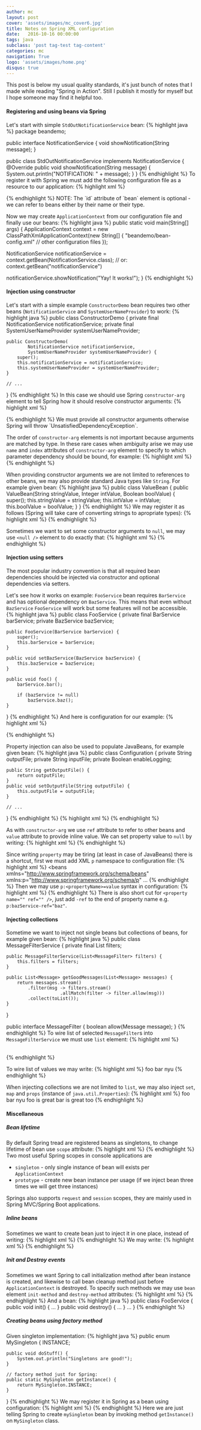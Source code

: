 ```yaml
---
author: mc
layout: post
cover: 'assets/images/mc_cover6.jpg'
title: Notes on Spring XML configuration
date:   2016-10-16 00:00:00
tags: java
subclass: 'post tag-test tag-content'
categories: mc
navigation: True
logo: 'assets/images/home.png'
disqus: true
---
```

This post is below my usual quality standards, it's just
bunch of notes that I made while reading "Spring in Action".
Still I publish it mostly for myself but I hope someone may
find it helpful too.

#### Registering and using beans via Spring

Let's start with simple `StdOutNotificationService` bean:
{% highlight java %}
package beandemo;

public interface NotificationService {
    void showNotification(String message);
}

public class StdOutNotificationService implements NotificationService {
    @Override
    public void showNotification(String message) {
        System.out.println("NOTIFICATION: " + message);
    }
}
{% endhighlight %}
To register it with Spring we must add the following configuration 
file as a resource to our application:
{% highlight xml %}
<?xml version="1.0" encoding="UTF-8"?>
<beans xmlns="http://www.springframework.org/schema/beans"
   xmlns:xsi="http://www.w3.org/2001/XMLSchema-instance"
   xsi:schemaLocation="http://www.springframework.org/schema/beans http://www.springframework.org/schema/beans/spring-beans.xsd">

   <bean id="notificationService" 
      class="beandemo.StdOutNotificationService" />

</beans>
{% endhighlight %}
NOTE: The `id` attribute of `bean` element is optional - we can refer to beans 
either by their name or their type.

Now we may create `ApplicationContext` from our configuration file
and finally use our beans:
{% highlight java %}
public static void main(String[] args) {
   ApplicationContext context =
      new ClassPathXmlApplicationContext(new String[] {
        "beandemo/bean-config.xml"
         // other configuration files
      });

   NotificationService notificationService =
      context.getBean(NotificationService.class);
   // or: context.getBean("notificationService")
   
   notificationService.showNotification("Yay! It works!");
}
{% endhighlight %}

#### Injection using constructor

Let's start with a simple example `ConstructorDemo` bean requires two
other beans (`NotificationService` and `SystemUserNameProvider`) to work:
{% highlight java %}
public class ConstructorDemo {
    private final NotificationService notificationService;
    private final SystemUserNameProvider systemUserNameProvider;
    
    public ConstructorDemo(
            NotificationService notificationService, 
            SystemUserNameProvider systemUserNameProvider) {
        super();
        this.notificationService = notificationService;
        this.systemUserNameProvider = systemUserNameProvider;
    }

    // ...   
}
{% endhighlight %}
In this case we should use Spring `constructor-arg` element to
tell Spring how it should resolve constructor arguments:
{% highlight xml %}
<?xml version="1.0" encoding="UTF-8"?>
<beans xmlns="...">
   <bean id="notificationService" class="beandemo.StdOutNotificationService" />
   <bean id="systemUserNameProvider" class="beandemo.JdkSystemUserNameProvider" />

   <bean id="constructorDemo" class="beandemo.ConstructorDemo">
      <constructor-arg ref="notificationService" />
      <constructor-arg ref="systemUserNameProvider" />
   </bean>
</beans>
{% endhighlight %}
We must provide all constructor arguments
otherwise Spring will throw `UnsatisfiedDependencyException`.

The order of `constructor-arg` elements is not important because
arguments are matched by type. 
In these rare cases when ambiguity arise we may use `name` and `index` attributes
of `constructor-arg` element to specify to which parameter dependency should 
be bound, for example:
{% highlight xml %}
<bean id="someBean" class="beandemo.SomeBean">
   <constructor-arg ref="dependency1" name="parameter1" />
   <constructor-arg ref="dependency2" name="parameter2"  />
</bean>
{% endhighlight %}

When providing constructor arguments we are not limited to
references to other beans, we may also provide standard Java types like
`String`. For example given bean:
{% highlight java %}
public class ValueBean {
    public ValueBean(String stringValue, Integer intValue, Boolean boolValue) {
        super();
        this.stringValue = stringValue;
        this.intValue = intValue;
        this.boolValue = boolValue;
    }
}
{% endhighlight %}
We may register it as follows (Spring will take care of converting strings
to apropriate types):
{% highlight xml %}
<bean id="prefixSuffix" class="beandemo.ValueBean">
   <constructor-arg value="some string" />
   <constructor-arg value="123" />
   <constructor-arg value="false" />
</bean>
{% endhighlight %}

Sometimes we want to set some constructor arguments to `null`,
we may use `<null />` element to do exactly that:
{% highlight xml %}
<bean class="...">
   <constructor-arg>
      <null />
   </constructor-arg>
   <constructor-arg ref="fooService" />
</bean>
{% endhighlight %}

#### Injection using setters

The most popular industry convention is that all required bean dependencies should
be injected via constructor and optional dependencies via setters.

Let's see how it works on example: `FooService` bean
requires `BarService` and has optional dependency on `BazService`.
This means that even without `BazService` `FooService` will work but
some features will not be accessible.
{% highlight java %}
public class FooService {
    private final BarService barService;
    private BazService bazService;
    
    public FooService(BarService barService) {
        super();
        this.barService = barService;
    }

    public void setBazService(BazService bazService) {
        this.bazService = bazService;
    }
    
    public void foo() {
        barService.bar();
        
        if (bazService != null)
            bazService.baz();
    }
}
{% endhighlight %}
And here is configuration for our example:
{% highlight xml %}
<beans xmlns="...">
   <bean id="fooService" class="beandemo.FooService">
      <constructor-arg ref="barService" />
      <!-- here we provide optional dependency -->
      <property name="bazService" ref="bazService" />
   </bean>
   
   <bean id="barService" class="beandemo.BarService" />
   <bean id="bazService" class="beandemo.BazService" />
</beans>
{% endhighlight %}

Property injection can also be used to populate JavaBeans,
for example given bean:
{% highlight java %}
public class Configuration {
    private String outputFile;
    private String inputFile;
    private Boolean enableLogging;
 
    public String getOutputFile() {
        return outputFile;
    }
    public void setOutputFile(String outputFile) {
        this.outputFile = outputFile;
    }

    // ...
}
{% endhighlight %}
{% highlight xml %}
<bean id="configuration" class="beandemo.Configuration">
   <property name="enableLogging" value="false" />
   <property name="inputFile" value="input.txt" />
   <property name="outputFile" value="output.txt" />
</bean>
{% endhighlight %}

As with `constructor-arg` we use `ref` attribute to refer to other beans and
`value` attribute to provide inline value. We can set property value to `null`
by writing:
{% highlight xml %}
<property name="propertyName">
   <null />
</property>
{% endhighlight %}

Since writing `property` may be tiring (at least in case of JavaBeans) there
is a shortcut, first we must add XML `p` namespace to configuration file:
{% highlight xml %}
<beans xmlns="http://www.springframework.org/schema/beans"
   xmlns:p="http://www.springframework.org/schema/p"
   ...
{% endhighlight %}
Then we may use `p:<propertyName>=value` syntax in configuration:
{% highlight xml %}
<bean id="configuration" class="beandemo.Configuration"
   p:inputFile="input.txt"
   p:outputFile="output.txt"
   p:enableLogging="true">
</bean>
{% endhighlight %}
There is also short cut for `<property name="" ref="" />`, just add `-ref` to
the end of property name e.g. `p:bazService-ref="baz"`.

#### Injecting collections

Sometime we want to inject not single beans but collections of beans, for
example given bean:
{% highlight java %}
public class MessageFilterService {
    private final List<MessageFilter> filters;

    public MessageFilterService(List<MessageFilter> filters) {
        this.filters = filters;
    }
    
    public List<Message> getGoodMessages(List<Message> messages) {
        return messages.stream()
            .filter(msg -> filters.stream()
                        .allMatch(filter -> filter.allow(msg)))
            .collect(toList());
    }
}

public interface MessageFilter {
    boolean allow(Message message);
}
{% endhighlight %}
To wire list of selected `MessageFilter`s into `MessageFilterService` 
we must use `list` element:
{% highlight xml %}
<bean id="messageSizeMessageFilter"
    class="beandemo.MessageSizeMessageFilter" />
    
<bean id="stopSpanMessageFilter"
    class="beandemo.StopSpamMessageFilter" />
    
<bean id="messageFilterService"
    class="beandemo.MessageFilterService">
    <constructor-arg>
        <list>
            <ref bean="messageSizeMessageFilter" />
            <ref bean="stopSpanMessageFilter" />
        </list>
    </constructor-arg>  
</bean>
{% endhighlight %}

To wire list of values we may write:
{% highlight xml %}
<bean id="listOfValues" class="beandemo.ListOfValues">
    <constructor-arg>
        <list>
            <value>foo</value>
            <value>bar</value>
            <value>nyu</value>
        </list>
    </constructor-arg>
</bean>
{% endhighlight %}

When injecting collections we are not limited to `list`,
we may also inject `set`, `map` and
`props` (instance of `java.util.Properties`):
{% highlight xml %}
<constructor-arg name="set">
    <set>
        <value>foo</value>
        <value>bar</value>
        <value>nyu</value>
        <ref bean="beanId" />
    </set>
</constructor-arg>
<constructor-arg name="map">
    <map>
        <entry key="foo" value="bar" />
        <entry key="baz" value-ref="beanId" />
        <entry key-ref="beanId" value="42" />
    </map>
</constructor-arg>
<constructor-arg name="props">
    <props>
        <prop key="foo">foo is great</prop>
        <prop key="bar">bar is great too</prop>
    </props>
</constructor-arg>
{% endhighlight %}

#### Miscellaneous

##### Bean lifetime
By default Spring tread are registered beans as singletons, to change
lifetime of bean use `scope` attribute:
{% highlight xml %}
<bean id="..." class="..." scope="prototype" />
{% endhighlight %}
Two most useful Spring scopes in console applications are

* `singleton` - only single instance of bean will exists per `ApplicationContext`
* `prototype` - create new bean instance per usage (if we inject bean three times
 we will get three instances)

Springs also supports `request` and `session` scopes, they are
mainly used in Spring MVC/Spring Boot applications.

##### Inline beans
Sometimes we want to create bean just to inject it in one place,
instead of writing:
{% highlight xml %}
<bean id="barUtil" class="BarUtil" />
<bean id="foo">
  <constructor-arg ref="barUtil" />
</bean>
{% endhighlight %}
We may write:
{% highlight xml %}
<bean id="foo">
  <constructor-arg>
    <bean class="BarUtil" />
  </constructor-arg>
</bean>
{% endhighlight %}

##### Init and Destroy events
Sometimes we want Spring to call initialization method after bean
instance is created, and likewise to call bean cleanup method just
before `ApplicationContext` is destroyed.
To specify such methods we may use `bean` element
`init-method` and `destroy-method` attributes:
{% highlight xml %}
<bean id="foo" class="beandemo.FooService" 
   init-method="init"
   destroy-method="destroy">
 <constructor-arg ref="bar" />
 <property name="bazService" ref="baz" />
</bean>
{% endhighlight %}
And a bean:
{% highlight java %}
public class FooService {
    public void init() { ... }
    public void destroy() { ... }
    ...
}
{% endhighlight %}

##### Creating beans using factory method

Given singleton implementation:
{% highlight java %}
public enum MySingleton {
    INSTANCE;
    
    public void doStuff() {
        System.out.println("Singletons are good!");
    }
    
    // factory method just for Spring:
    public static MySingleton getInstance() {
        return MySingleton.INSTANCE;
    }
}
{% endhighlight %}
We may register it in Spring as a bean using configuration:
{% highlight xml %}
<bean id="mySingleton"
    class="beandemo.MySingleton"
    factory-method="getInstance" /> 
{% endhighlight %}
Here we are just telling Spring to create `mySingleton` bean
by invoking method `getInstance()` on `MySingleton` class.
